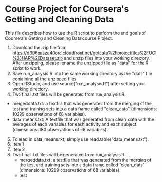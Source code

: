 # Course Project for Coursera's Getting and Cleaning Data

This file describes how to use the R script to perform the end goals of Coursera's Getting and Cleaning Data course Project. 

1. Download the .zip file from https://d396qusza40orc.cloudfront.net/getdata%2Fprojectfiles%2FUCI%20HAR%20Dataset.zip and unzip files into your working directory. After unzipping, please rename the unzipped file as "data" for the R script to work. 
2. Save run_analysis.R into the same working directory as the "data" file containing all the unzipped files. 
3. Open RStudio, and use source("run_analysis.R") after setting your working directory. 
4. Two final .txt files will be generated from run_analysis.R. 
  * mergeddata.txt: a textfile that was generated from the merging of the test and training sets into a data frame called "clean_data" (dimensions: 10299 observations of 68 variables). 
  * data_means.txt: A textfile that was generated from clean_data with the averages of each variables for each activity and each subject (dimesnions: 180 observations of 68 variables). 
5. To read in data_means.txt, simply use read.table("data_means.txt"). 
1. Item 1
2. Item 2
4. Two final .txt files will be generated from run_analysis.R. 
   * mergeddata.txt: a textfile that was generated from the merging of the test and training sets into a data frame called "clean_data" (dimensions: 10299 observations of 68 variables). 
   * test
